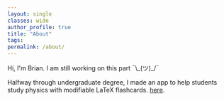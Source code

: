 ```yaml
---
layout: single
classes: wide
author_profile: true
title: "About"
tags:
permalink: /about/
---
```

Hi, I'm Brian. I am still working on this part ¯\\\_(ツ)\_/¯

Halfway through undergraduate degree, I made an app to help students study physics with modifiable LaTeX flashcards.  [here](https://play.google.com/store/apps/details?id=com.seymour.brian.latexflashcards&hl=en_US).

